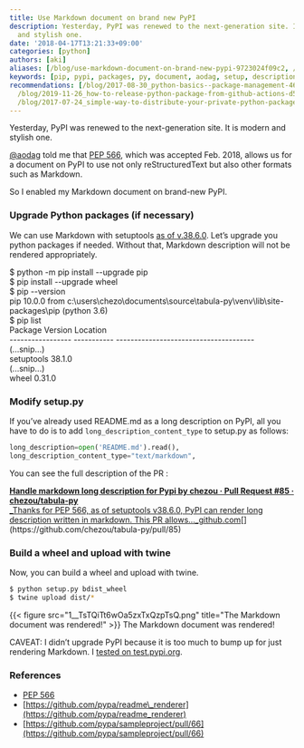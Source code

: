 ```yaml
---
title: Use Markdown document on brand new PyPI
description: Yesterday, PyPI was renewed to the next-generation site. It is modern
  and stylish one.
date: '2018-04-17T13:21:33+09:00'
categories: [python]
authors: [aki]
aliases: [/blog/use-markdown-document-on-brand-new-pypi-9723024f09c2, /blog/9723024f09c2]
keywords: [pip, pypi, packages, py, document, aodag, setup, description, python, wheel]
recommendations: [/blog/2017-08-30_python-basics--package-management-462918458f96/,
  /blog/2019-11-26_how-to-release-python-package-from-github-actions-d5a1d8edba6e/,
  /blog/2017-07-24_simple-way-to-distribute-your-private-python-packages-within-your-organization-fb7af5dbd4c9/]
---
```


Yesterday, PyPI was renewed to the next-generation site. It is modern and stylish one.

[@aodag](http://twitter.com/aodag "Twitter profile for @aodag") told me that [PEP 566](https://www.python.org/dev/peps/pep-0566/#description-content-type-optional), which was accepted Feb. 2018, allows us for a document on PyPI to use not only reStructuredText but also other formats such as Markdown.

So I enabled my Markdown document on brand-new PyPI.

### Upgrade Python packages (if necessary)

We can use Markdown with setuptools [as of v.38.6.0](http://setuptools.readthedocs.io/en/latest/history.html#v38-6-0). Let’s upgrade you python packages if needed. Without that, Markdown description will not be rendered appropriately.

$ python -m pip install --upgrade pip  
$ pip install --upgrade wheel  
$ pip --version  
pip 10.0.0 from c:\\users\\chezo\\documents\\source\\tabula-py\\venv\\lib\\site-packages\\pip (python 3.6)  
$ pip list  
Package           Version     Location  
\----------------- ----------- --------------------------------------  
(...snip...)  
setuptools        38.1.0  
(...snip...)  
wheel             0.31.0

### Modify setup.py

If you’ve already used README.md as a long description on PyPI, all you have to do is to add `long_description_content_type` to setup.py as follows:

```py
long_description=open('README.md').read(),
long_description_content_type="text/markdown",
```

You can see the full description of the PR :

[**Handle markdown long description for Pypi by chezou · Pull Request #85 · chezou/tabula-py**  
_Thanks for PEP 566, as of setuptools v38.6.0, PyPI can render long description written in markdown. This PR allows…_github.com](https://github.com/chezou/tabula-py/pull/85 "https://github.com/chezou/tabula-py/pull/85")[](https://github.com/chezou/tabula-py/pull/85)

### Build a wheel and upload with twine

Now, you can build a wheel and upload with twine.

```sh
$ python setup.py bdist_wheel  
$ twine upload dist/*
```

{{< figure src="1__TsTQiTt6wOa5zxTxQzpTsQ.png" title="The Markdown document was rendered!" >}}
The Markdown document was rendered!

CAVEAT: I didn’t upgrade PyPI because it is too much to bump up for just rendering Markdown. I [tested on test.pypi.org](https://test.pypi.org/project/tabula-py/1.0.0/).

### References

*   [PEP 566](https://www.python.org/dev/peps/pep-0566/#description-content-type-optional)
*   [https://github.com/pypa/readme\_renderer](https://github.com/pypa/readme_renderer)
*   [https://github.com/pypa/sampleproject/pull/66](https://github.com/pypa/sampleproject/pull/66)
